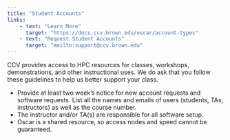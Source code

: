 ```yaml
---
title: "Student Accounts"
links:
    - text: "Learn More"
      target: "https://docs.ccv.brown.edu/oscar/account-types"
    - text: "Request Student Accounts"
      target: "mailto:support@ccv.brown.edu"
---
```

CCV provides access to HPC resources for classes, workshops, demonstrations, and other instructional uses. We do ask that you follow these guidelines to help us better support your class.

* Provide at least two week’s notice for new account requests and software requests. List all the names and emails of users (students, TAs, instructors) as well as the course number.
* The instructor and/or TA(s) are responsible for all software setup.
* Oscar is a shared resource, so access nodes and speed cannot be guaranteed.